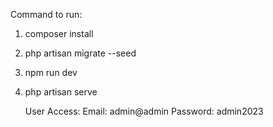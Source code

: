 Command to run:
1) composer install
2) php artisan migrate --seed
3) npm run dev
4) php artisan serve

   User Access:
   Email: admin@admin
   Password: admin2023
